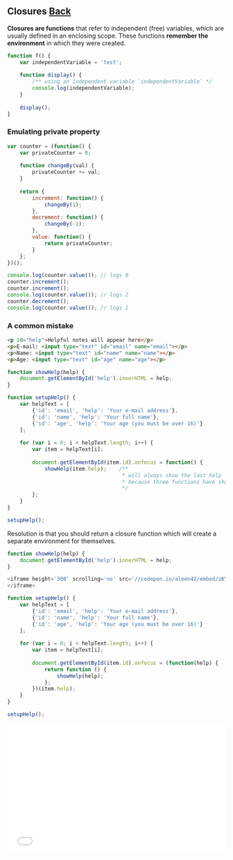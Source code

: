 ## Closures [Back](./../JavaScript.md)

**Closures are functions** that refer to independent (free) variables, which are usually defined in an enclosing scope. These functions **remember the environment** in which they were created.

```js
function f() {
    var independentVariable = 'test';
    
    function display() {
        /** using an independent variable `independentVariable` */
        console.log(independentVariable);
    }
    
    display();
}
```

### Emulating private property

```js
var counter = (function() {
    var privateCounter = 0;
    
    function changeBy(val) {
        privateCounter += val;
    }
    
    return {
        increment: function() {
            changeBy(1);
        },
        decrement: function() {
            changeBy(-1);
        },
        value: function() {
            return privateCounter;
        }
    };
})();

console.log(counter.value()); // logs 0
counter.increment();
counter.increment();
console.log(counter.value()); // logs 2
counter.decrement();
console.log(counter.value()); // logs 1
```

### A common mistake

```html
<p id="help">Helpful notes will appear here</p>
<p>E-mail: <input type="text" id="email" name="email"></p>
<p>Name: <input type="text" id="name" name="name"></p>
<p>Age: <input type="text" id="age" name="age"></p>
```

```js
function showHelp(help) {
    document.getElementById('help').innerHTML = help;
}

function setupHelp() {
    var helpText = [
        {'id': 'email', 'help': 'Your e-mail address'},
        {'id': 'name', 'help': 'Your full name'},
        {'id': 'age', 'help': 'Your age (you must be over 16)'}
    ];
    
    for (var i = 0; i < helpText.length; i++) {
        var item = helpText[i];
        
        document.getElementById(item.id).onfocus = function() {
            showHelp(item.help);    /**
                                     * will always show the last help
                                     * because three functions have shared the same item
                                     */
        };
    }
}

setupHelp();
```

Resolution is that you should return a closure function which will create a separate environment for themselves.

```js
function showHelp(help) {
    document.getElementById('help').innerHTML = help;
}

<iframe height='300' scrolling='no' src='//codepen.io/aleen42/embed/zKYdaZ/?height=300&theme-id=21735&default-tab=js,result&embed-version=2' frameborder='no' allowtransparency='true' allowfullscreen='true' style='width: 100%;'>See the Pen <a href='http://codepen.io/aleen42/pen/zKYdaZ/'>zKYdaZ</a> by aleen42 (<a href='http://codepen.io/aleen42'>@aleen42</a>) on <a href='http://codepen.io'>CodePen</a>.
</iframe>

function setupHelp() {
    var helpText = [
        {'id': 'email', 'help': 'Your e-mail address'},
        {'id': 'name', 'help': 'Your full name'},
        {'id': 'age', 'help': 'Your age (you must be over 16)'}
    ];
    
    for (var i = 0; i < helpText.length; i++) {
        var item = helpText[i];
        
        document.getElementById(item.id).onfocus = (function(help) {
            return function () {
                showHelp(help);
            }; 
        })(item.help);
    }
}

setupHelp();
```

<iframe height='300' scrolling='no' src='//codepen.io/aleen42/embed/JRjyvQ/?height=300&theme-id=21735&default-tab=js,result&embed-version=2' frameborder='no' allowtransparency='true' allowfullscreen='true' style='width: 100%;'>See the Pen <a href='http://codepen.io/aleen42/pen/JRjyvQ/'>JRjyvQ</a> by aleen42 (<a href='http://codepen.io/aleen42'>@aleen42</a>) on <a href='http://codepen.io'>CodePen</a>.
</iframe>